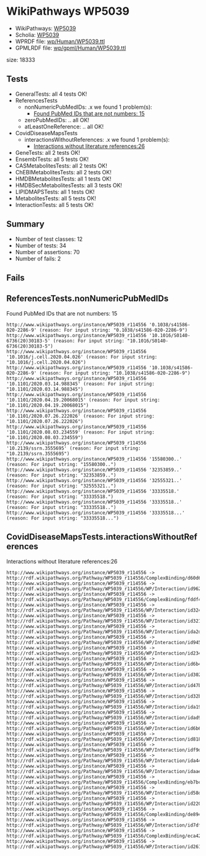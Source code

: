 # WikiPathways WP5039

* WikiPathways: [WP5039](https://identifiers.org/wikipathways:WP5039)
* Scholia: [WP5039](https://scholia.toolforge.org/wikipathways/WP5039)
* WPRDF file: [wp/Human/WP5039.ttl](../wp/Human/WP5039.ttl)
* GPMLRDF file: [wp/gpml/Human/WP5039.ttl](../wp/gpml/Human/WP5039.ttl)

size: 18333
## Tests
* GeneralTests: all 4 tests OK!
* ReferencesTests
    * nonNumericPubMedIDs: .x we found 1 problem(s):
        * [Found PubMed IDs that are not numbers: 15](#4f3414cd)
    * zeroPubMedIDs: .. all OK!
    * atLeastOneReference: .. all OK!
* CovidDiseaseMapsTests
    * interactionsWithoutReferences: .x we found 1 problem(s):
        * [Interactions without literature references:26](#2e295b62)
* GeneTests: all 2 tests OK!
* EnsemblTests: all 5 tests OK!
* CASMetabolitesTests: all 2 tests OK!
* ChEBIMetabolitesTests: all 2 tests OK!
* HMDBMetabolitesTests: all 1 tests OK!
* HMDBSecMetabolitesTests: all 3 tests OK!
* LIPIDMAPSTests: all 1 tests OK!
* MetabolitesTests: all 5 tests OK!
* InteractionTests: all 5 tests OK!


## Summary

* Number of test classes: 12
* Number of tests: 34
* Number of assertions: 70
* Number of fails: 2

## Fails

<a name="4f3414cd" />

## ReferencesTests.nonNumericPubMedIDs

Found PubMed IDs that are not numbers: 15
```
http://www.wikipathways.org/instance/WP5039_r114556 '0.1038/s41586-020-2286-9' (reason: For input string: "0.1038/s41586-020-2286-9")
http://www.wikipathways.org/instance/WP5039_r114556 '10.1016/S0140-6736(20)30183-5' (reason: For input string: "10.1016/S0140-6736(20)30183-5")
http://www.wikipathways.org/instance/WP5039_r114556 '10.1016/j.cell.2020.04.026' (reason: For input string: "10.1016/j.cell.2020.04.026")
http://www.wikipathways.org/instance/WP5039_r114556 '10.1038/s41586-020-2286-9' (reason: For input string: "10.1038/s41586-020-2286-9")
http://www.wikipathways.org/instance/WP5039_r114556 '10.1101/2020.03.14.988345' (reason: For input string: "10.1101/2020.03.14.988345")
http://www.wikipathways.org/instance/WP5039_r114556 '10.1101/2020.04.19.20068015' (reason: For input string: "10.1101/2020.04.19.20068015")
http://www.wikipathways.org/instance/WP5039_r114556 '10.1101/2020.07.26.222026' (reason: For input string: "10.1101/2020.07.26.222026")
http://www.wikipathways.org/instance/WP5039_r114556 '10.1101/2020.08.03.234559' (reason: For input string: "10.1101/2020.08.03.234559")
http://www.wikipathways.org/instance/WP5039_r114556 '10.2139/ssrn.3555695' (reason: For input string: "10.2139/ssrn.3555695")
http://www.wikipathways.org/instance/WP5039_r114556 '15580300..' (reason: For input string: "15580300..")
http://www.wikipathways.org/instance/WP5039_r114556 '32353859..' (reason: For input string: "32353859..")
http://www.wikipathways.org/instance/WP5039_r114556 '32555321..' (reason: For input string: "32555321..")
http://www.wikipathways.org/instance/WP5039_r114556 '33335518.' (reason: For input string: "33335518.")
http://www.wikipathways.org/instance/WP5039_r114556 '33335518..' (reason: For input string: "33335518..")
http://www.wikipathways.org/instance/WP5039_r114556 '33335518...' (reason: For input string: "33335518...")

```
<a name="2e295b62" />

## CovidDiseaseMapsTests.interactionsWithoutReferences

Interactions without literature references:26
```
http://www.wikipathways.org/instance/WP5039_r114556 -> http://rdf.wikipathways.org/Pathway/WP5039_r114556/ComplexBinding/d60d6
http://www.wikipathways.org/instance/WP5039_r114556 -> http://rdf.wikipathways.org/Pathway/WP5039_r114556/WP/Interaction/id962644a0
http://www.wikipathways.org/instance/WP5039_r114556 -> http://rdf.wikipathways.org/Pathway/WP5039_r114556/ComplexBinding/fddf4
http://www.wikipathways.org/instance/WP5039_r114556 -> http://rdf.wikipathways.org/Pathway/WP5039_r114556/WP/Interaction/id324a9208
http://www.wikipathways.org/instance/WP5039_r114556 -> http://rdf.wikipathways.org/Pathway/WP5039_r114556/WP/Interaction/id32105857
http://www.wikipathways.org/instance/WP5039_r114556 -> http://rdf.wikipathways.org/Pathway/WP5039_r114556/WP/Interaction/ida2d2198c
http://www.wikipathways.org/instance/WP5039_r114556 -> http://rdf.wikipathways.org/Pathway/WP5039_r114556/WP/Interaction/id9459ca08
http://www.wikipathways.org/instance/WP5039_r114556 -> http://rdf.wikipathways.org/Pathway/WP5039_r114556/WP/Interaction/id23404dde
http://www.wikipathways.org/instance/WP5039_r114556 -> http://rdf.wikipathways.org/Pathway/WP5039_r114556/WP/Interaction/id6b49d106
http://www.wikipathways.org/instance/WP5039_r114556 -> http://rdf.wikipathways.org/Pathway/WP5039_r114556/WP/Interaction/id30279bfe
http://www.wikipathways.org/instance/WP5039_r114556 -> http://rdf.wikipathways.org/Pathway/WP5039_r114556/WP/Interaction/id47baa0b
http://www.wikipathways.org/instance/WP5039_r114556 -> http://rdf.wikipathways.org/Pathway/WP5039_r114556/WP/Interaction/id32b83a02
http://www.wikipathways.org/instance/WP5039_r114556 -> http://rdf.wikipathways.org/Pathway/WP5039_r114556/WP/Interaction/ida1960be9
http://www.wikipathways.org/instance/WP5039_r114556 -> http://rdf.wikipathways.org/Pathway/WP5039_r114556/WP/Interaction/idad9bfa24
http://www.wikipathways.org/instance/WP5039_r114556 -> http://rdf.wikipathways.org/Pathway/WP5039_r114556/WP/Interaction/id6b6c3947
http://www.wikipathways.org/instance/WP5039_r114556 -> http://rdf.wikipathways.org/Pathway/WP5039_r114556/WP/Interaction/id8188a06
http://www.wikipathways.org/instance/WP5039_r114556 -> http://rdf.wikipathways.org/Pathway/WP5039_r114556/WP/Interaction/idf9d10842
http://www.wikipathways.org/instance/WP5039_r114556 -> http://rdf.wikipathways.org/Pathway/WP5039_r114556/WP/Interaction/ida44a93be
http://www.wikipathways.org/instance/WP5039_r114556 -> http://rdf.wikipathways.org/Pathway/WP5039_r114556/WP/Interaction/idaae900be
http://www.wikipathways.org/instance/WP5039_r114556 -> http://rdf.wikipathways.org/Pathway/WP5039_r114556/ComplexBinding/eb7bc
http://www.wikipathways.org/instance/WP5039_r114556 -> http://rdf.wikipathways.org/Pathway/WP5039_r114556/WP/Interaction/id58d0ae45
http://www.wikipathways.org/instance/WP5039_r114556 -> http://rdf.wikipathways.org/Pathway/WP5039_r114556/WP/Interaction/id2201c899
http://www.wikipathways.org/instance/WP5039_r114556 -> http://rdf.wikipathways.org/Pathway/WP5039_r114556/ComplexBinding/de894
http://www.wikipathways.org/instance/WP5039_r114556 -> http://rdf.wikipathways.org/Pathway/WP5039_r114556/WP/Interaction/id7df8a18d
http://www.wikipathways.org/instance/WP5039_r114556 -> http://rdf.wikipathways.org/Pathway/WP5039_r114556/ComplexBinding/eca42
http://www.wikipathways.org/instance/WP5039_r114556 -> http://rdf.wikipathways.org/Pathway/WP5039_r114556/WP/Interaction/id261b37c

```
